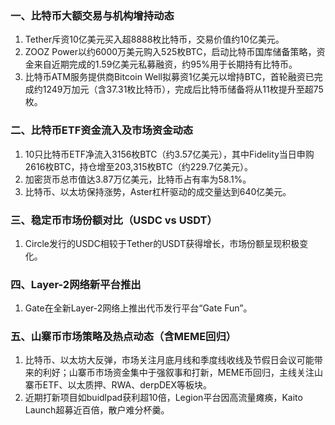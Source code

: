 ### 一、比特币大额交易与机构增持动态  
1. Tether斥资10亿美元买入超8888枚比特币，交易价值约10亿美元。  
2. ZOOZ Power以约6000万美元购入525枚BTC，启动比特币国库储备策略，资金来自近期完成的1.59亿美元私募融资，约95%用于长期持有比特币。  
3. 比特币ATM服务提供商Bitcoin Well拟募资1亿美元以增持BTC，首轮融资已完成约1249万加元（含37.31枚比特币），完成后比特币储备将从11枚提升至超75枚。  
### 二、比特币ETF资金流入及市场资金动态  
1. 10只比特币ETF净流入3156枚BTC（约3.57亿美元），其中Fidelity当日申购2616枚BTC，持仓增至203,315枚BTC（约229.7亿美元）。  
2. 加密货币总市值达3.87万亿美元，比特币占有率为58.1%。  
3. 比特币、以太坊保持涨势，Aster杠杆驱动的成交量达到640亿美元。  
### 三、稳定币市场份额对比（USDC vs USDT）  
1. Circle发行的USDC相较于Tether的USDT获得增长，市场份额呈现积极变化。  
### 四、Layer-2网络新平台推出  
1. Gate在全新Layer-2网络上推出代币发行平台“Gate Fun”。  
### 五、山寨币市场策略及热点动态（含MEME回归）  
1. 比特币、以太坊大反弹，市场关注月底月线和季度线收线及节假日会议可能带来的利好；山寨币市场资金集中于强叙事和打新，MEME币回归，主线关注山寨币ETF、以太质押、RWA、derpDEX等板块。  
2. 近期打新项目如buidlpad获利超10倍，Legion平台因高流量瘫痪，Kaito Launch超募近百倍，散户难分杯羹。  